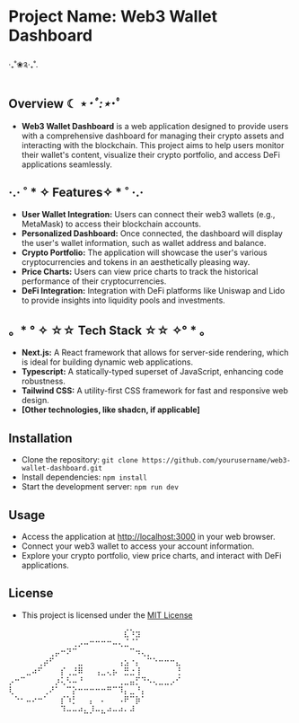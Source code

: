 # **Project Name: Web3 Wallet Dashboard**
‧₊˚❀༉‧₊˚.

## **Overview** ☾ ⋆*･ﾟ:⋆*･ﾟ

* **Web3 Wallet Dashboard** is a web application designed to provide users with a comprehensive dashboard for managing their crypto assets and interacting with the blockchain. 
This project aims to help users monitor their wallet's content, visualize their crypto portfolio, and access DeFi applications seamlessly.

## ·.· ˚ * ✧ **Features**✧ * ˚ ·.·

* **User Wallet Integration:** Users can connect their web3 wallets (e.g., MetaMask) to access their blockchain accounts.
* **Personalized Dashboard:** Once connected, the dashboard will display the user's wallet information, such as wallet address and balance.
* **Crypto Portfolio:** The application will showcase the user's various cryptocurrencies and tokens in an aesthetically pleasing way.
* **Price Charts:** Users can view price charts to track the historical performance of their cryptocurrencies.
* **DeFi Integration:** Integration with DeFi platforms like Uniswap and Lido to provide insights into liquidity pools and investments.

## 。* ​° ✧ ☆☆ **Tech Stack** ☆☆ ✧ ​° * 。

* **Next.js:** A React framework that allows for server-side rendering, which is ideal for building dynamic web applications.
* **Typescript:** A statically-typed superset of JavaScript, enhancing code robustness.
* **Tailwind CSS:** A utility-first CSS framework for fast and responsive web design.
* **[Other technologies, like shadcn, if applicable]**

## **Installation**

* Clone the repository: `git clone https://github.com/yourusername/web3-wallet-dashboard.git`
* Install dependencies: `npm install`
* Start the development server: `npm run dev`

## **Usage**

* Access the application at [http://localhost:3000](http://localhost:3000) in your web browser.
* Connect your web3 wallet to access your account information.
* Explore your crypto portfolio, view price charts, and interact with DeFi applications.

## **License**

* This project is licensed under the [MIT License](LICENSE)

⠀⠀⠀⠀⠀⠀⠀⠀⠀⠀⠀⠀⠀⠀⠀⠀⠀⠀⠀⠀⣎⠱⣲⠀⠀⠀⠀⠀⠀⠀
⠀⠀⠀⠀⠀⠀⠀⠀⠀⠀⠀⢀⡠⠤⠒⠒⠒⠒⠤⢄⣈⠈⠁⠀⠀⠀⠀⠀⠀⠀
⠀⠀⠀⠀⠀⠀⠀⢀⡤⠒⠝⠉⠀⠀⠀⠀⠀⠀⠀⠀⠀⠉⠲⢄⡀⠀⠀⠀⠀⠀
⠀⠀⠀⠀⠀⢀⡴⠋⠀⠀⠀⠀⣀⠀⠀⠀⠀⠀⠀⢠⣢⠐⡄⠀⠉⠑⠒⠒⠒⣄
⠀⠀⠀⣀⠴⠋⠀⠀⠀⡎⢀⣘⠿⠀⠀⢠⣀⢄⡦⠀⣛⣐⢸⠀⠀⠀⠀⠀⠀⢘
⡠⠒⠉⠀⠀⠀⠀⠀⡰⢅⠣⠤⠘⠀⠀⠀⠀⠀⠀⢀⣀⣤⡋⠙⠢⢄⣀⣀⡠⠊
⢇⠀⠀⠀⠀⠀⢀⠜⠁⠀⠉⡕⠒⠒⠒⠒⠒⠛⠉⠹⡄⣀⠘⡄⠀⠀⠀⠀⠀⠀
⠀⠑⠂⠤⠔⠒⠁⠀⠀⡎⠱⡃⠀⠀⡄⠀⠄⠀⠀⠠⠟⠉⡷⠁⠀⠀⠀⠀⠀⠀
⠀⠀⠀⠀⠀⠀⠀⠀⠀⠹⠤⠤⠴⣄⡸⠤⣄⠴⠤⠴⠄⠼⠀⠀

